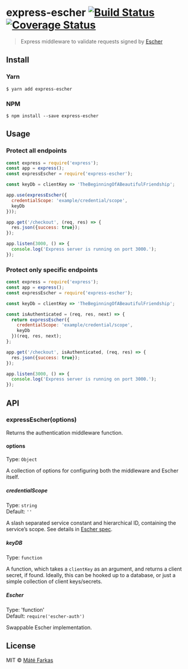 # express-escher [![Build Status](https://travis-ci.org/wolfika/express-escher.svg?branch=master)](https://travis-ci.org/wolfika/express-escher) [![Coverage Status](https://coveralls.io/repos/github/wolfika/express-escher/badge.svg?branch=master)](https://coveralls.io/github/wolfika/express-escher?branch=master)

> Express middleware to validate requests signed by [Escher](https://escherauth.io/)

## Install

### Yarn

```
$ yarn add express-escher
```

### NPM

```
$ npm install --save express-escher
```

## Usage

### Protect all endpoints

```javascript
const express = require('express');
const app = express();
const expressEscher = require('express-escher');

const keyDb = clientKey => 'TheBeginningOfABeautifulFriendship';

app.use(expressEscher({
  credentialScope: 'example/credential/scope',
  keyDb
}));

app.get('/checkout', (req, res) => {
  res.json({success: true});
});

app.listen(3000, () => {
  console.log('Express server is running on port 3000.');
});
```

### Protect only specific endpoints

```javascript
const express = require('express');
const app = express();
const expressEscher = require('express-escher');

const keyDb = clientKey => 'TheBeginningOfABeautifulFriendship';

const isAuthenticated = (req, res, next) => {
  return expressEscher({
    credentialScope: 'example/credential/scope',
    keyDb
  })(req, res, next);
};

app.get('/checkout', isAuthenticated, (req, res) => {
  res.json({success: true});
});

app.listen(3000, () => {
  console.log('Express server is running on port 3000.');
});

```

## API

### expressEscher(options)

Returns the authentication middleware function.

#### options

Type: `Object`

A collection of options for configuring both the middleware and Escher itself.

##### credentialScope

Type: `string`<br>
Default: `''`

A slash separated service constant and hierarchical ID, containing the service’s scope. See details in [Escher spec](https://escherauth.io/specification.html#date-and-credential-scope).

##### keyDB

Type: `function`

A function, which takes a `clientKey` as an argument, and returns a client
secret, if found. Ideally, this can be hooked up to a database, or just a
simple collection of client keys/secrets.

##### Escher

Type: 'function'<br>
Default: `require('escher-auth')`

Swappable Escher implementation.


## License

MIT © [Máté Farkas](https://github.com/wolfika)
